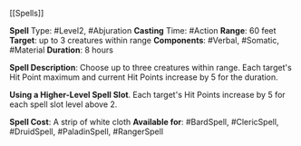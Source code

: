 [[Spells]]

**Spell** Type: #Level2, #Abjuration 
**Casting** Time: #Action
**Range**: 60 feet
**Target**: up to 3 creatures within range
**Components**: #Verbal, #Somatic, #Material 
**Duration**: 8 hours

**Spell Description**: 
	Choose up to three creatures within range. Each target's Hit Point maximum and current Hit Points increase by 5 for the duration. 

**Using a Higher-Level Spell Slot**. Each target's Hit Points increase by 5 for each spell slot level above 2.

**Spell Cost**: A strip of white cloth
**Available for**: #BardSpell, #ClericSpell, #DruidSpell, #PaladinSpell, #RangerSpell